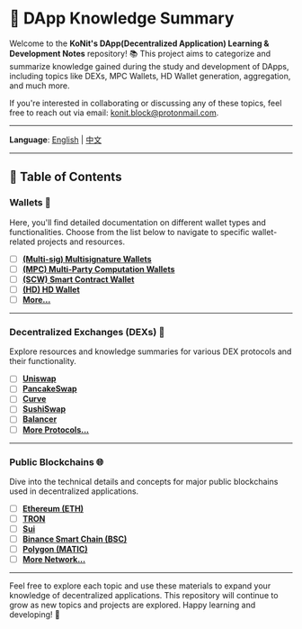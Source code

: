# 🚀 DApp Knowledge Summary

Welcome to the **KoNit's DApp(Decentralized Application) Learning & Development Notes** repository! 📚 This project aims to categorize and summarize knowledge gained during the study and development of DApps, including topics like DEXs, MPC Wallets, HD Wallet generation, aggregation, and much more.

If you're interested in collaborating or discussing any of these topics, feel free to reach out via email: [konit.block@protonmail.com](mailto:konit.block@protonmail.com).

---

**Language**: [English](./README.md) | [中文](./README_zh.md)  

---

## 📁 Table of Contents

### Wallets 👜
Here, you'll find detailed documentation on different wallet types and functionalities. Choose from the list below to navigate to specific wallet-related projects and resources.

- [ ] [**(Multi-sig) Multisignature Wallets**](./wallets/multisignature.md)
- [ ] [**(MPC) Multi-Party Computation Wallets**](./wallets/mpc.md)
- [ ] [**(SCW) Smart Contract Wallet**](./wallets/contract_wallet.md)
- [ ] [**(HD) HD Wallet**](./wallets/hd_wallet.md)
- [ ] [**More...**](./wallets/other.md)

---

### Decentralized Exchanges (DEXs) 🔄
Explore resources and knowledge summaries for various DEX protocols and their functionality.

- [ ] [**Uniswap**](./dex/uniswap.md)
- [ ] [**PancakeSwap**](./dex/pancakeswap.md)
- [ ] [**Curve**](./dex/curve.md)
- [ ] [**SushiSwap**](./dex/sushiswap.md)
- [ ] [**Balancer**](./dex/balancer.md)
- [ ] [**More Protocols...**](./dex/other_dex_protocols.md)

---

### Public Blockchains 🌐
Dive into the technical details and concepts for major public blockchains used in decentralized applications.

- [ ] [**Ethereum (ETH)**](./blockchains/ethereum.md)
- [ ] [**TRON**](./blockchains/tron.md)
- [ ] [**Sui**](./blockchains/sui.md)
- [ ] [**Binance Smart Chain (BSC)**](./blockchains/bsc.md)
- [ ] [**Polygon (MATIC)**](./blockchains/polygon.md)
- [ ] [**More Network...**](./blockchains/other_blockchains.md)

---

Feel free to explore each topic and use these materials to expand your knowledge of decentralized applications. This repository will continue to grow as new topics and projects are explored. Happy learning and developing! 🌟
